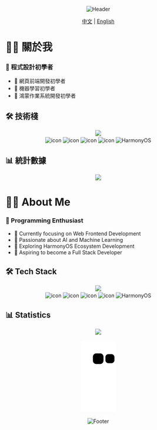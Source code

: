 <div align="center">

![Header](https://capsule-render.vercel.app/api?type=waving&color=gradient&height=200&section=header&text=WALKERKILLER&fontSize=80&fontAlignY=35&animation=twinkling&fontColor=white)

<p>
  <a href="#cn">中文</a> | <a href="#en">English</a>
</p>

</div>

<span id="cn">

# 👨‍💻 關於我 

### 🎯 程式設計初學者
- 🌱 網頁前端開發初學者
- 🤖 機器學習初學者
- 📱 鴻蒙作業系統開發初學者

## 🛠️ 技術棧

<div align="center">

<img src="https://skillicons.dev/icons?i=html,css,js,python,vscode,git" />
<br/>
<img src="https://techstack-generator.vercel.app/react-icon.svg" alt="icon" width="50" height="50" />
<img src="https://techstack-generator.vercel.app/python-icon.svg" alt="icon" width="50" height="50" />
<img src="https://techstack-generator.vercel.app/js-icon.svg" alt="icon" width="50" height="50" />
<img src="https://techstack-generator.vercel.app/github-icon.svg" alt="icon" width="50" height="50" />
<img src="https://img.shields.io/badge/-HarmonyOS-000000?style=flat-square&logo=huawei&logoColor=red" alt="HarmonyOS" height="50" />

</div>

## 📊 統計數據

<div align="center">
  <img src="https://github-readme-stats.vercel.app/api/top-langs/?username=WALKERKILLER&layout=compact&theme=radical&hide_border=true&hide_title=true" />
</div>

</span>

<span id="en">

# 👨‍💻 About Me 

### 🎯 Programming Enthusiast
- 🌱 Currently focusing on Web Frontend Development
- 🤖 Passionate about AI and Machine Learning
- 📱 Exploring HarmonyOS Ecosystem Development
- 🚀 Aspiring to become a Full Stack Developer

## 🛠️ Tech Stack

<div align="center">

<img src="https://skillicons.dev/icons?i=html,css,js,python,vscode,git" />
<br/>
<img src="https://techstack-generator.vercel.app/react-icon.svg" alt="icon" width="50" height="50" />
<img src="https://techstack-generator.vercel.app/python-icon.svg" alt="icon" width="50" height="50" />
<img src="https://techstack-generator.vercel.app/js-icon.svg" alt="icon" width="50" height="50" />
<img src="https://techstack-generator.vercel.app/github-icon.svg" alt="icon" width="50" height="50" />
<img src="https://img.shields.io/badge/-HarmonyOS-000000?style=flat-square&logo=huawei&logoColor=red" alt="HarmonyOS" height="50" />

</div>

## 📊 Statistics

<div align="center">
  <img src="https://github-readme-stats.vercel.app/api/top-langs/?username=WALKERKILLER&layout=compact&theme=radical&hide_border=true&hide_title=true" />
</div>

</span>

<div align="center">

![Snake animation](https://github.com/rafaballerini/rafaballerini/blob/output/github-contribution-grid-snake.svg)

![Footer](https://capsule-render.vercel.app/api?type=waving&color=gradient&height=100&section=footer)

</div> 
